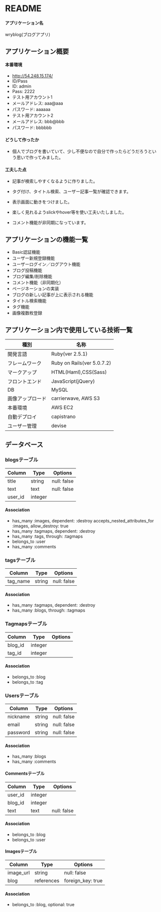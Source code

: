 # README

#### アプリケーション名
wryblog(ブログアプリ)

## アプリケーション概要

#### 本番環境
- http://54.248.15.174/
- ID/Pass
- ID: admin
- Pass: 2222
- テスト用アカウント1
- メールアドレス: aaa@aaa
- パスワード: aaaaaa     
- テスト用アカウント2
- メールアドレス: bbb@bbb
- パスワード: bbbbbb

#### どうして作ったか
- 個人でブログを書いていて、少し不便なので自分で作ったらどうだろうという思いで作ってみました。

#### 工夫した点
- 記事が検索しやすくなるように作りました。
- タグ付け、タイトル検索、ユーザー記事一覧が確認できます。

- 表示画面に動きをつけました。
- 楽しく見れるようslickやhover等を使い工夫いたしました。

- コメント機能が非同期になっています。

## アプリケーションの機能一覧

- Basic認証機能
- ユーザー新規登録機能
- ユーザーログイン／ログアウト機能
- ブログ投稿機能
- ブログ編集/削除機能
- コメント機能（非同期化）
- ページネーションの実装
- ブログの新しい記事が上に表示される機能
- タイトル検索機能
- タグ機能
- 画像複数枚登録

## アプリケーション内で使用している技術一覧

|種別|名称|
|------|----|
|開発言語|Ruby(ver 2.5.1)|
|フレームワーク|Ruby on Rails(ver 5.0.7.2)|
|マークアップ|HTML(Haml),CSS(Sass)|
|フロントエンド|JavaScript(jQuery)|
|DB|MySQL|
|画像アップロード|carrierwave, AWS S3|
|本番環境|AWS EC2|
|自動デプロイ|capistrano|
|ユーザー管理|devise|

## データベース

### blogsテーブル
|Column|Type|Options|
|------|----|-------|
|title|string|null: false|
|text|text|null: false|
|user_id|integer|

#### Association
- has_many :images, dependent: :destroy
  accepts_nested_attributes_for :images, allow_destroy: true
- has_many :tagmaps, dependent: :destroy
- has_many :tags, through: :tagmaps
- belongs_to :user
- has_many :comments


### tagsテーブル
|Column|Type|Options|
|------|----|-------|
|tag_name|string|null: false|

#### Association
- has_many :tagmaps, dependent: :destroy
- has_many :blogs, through: :tagmaps


### Tagmapsテーブル
|Column|Type|Options|
|------|----|-------|
|blog_id|integer|
|tag_id|integer|

#### Association
- belongs_to :blog
- belongs_to :tag


### Usersテーブル
|Column|Type|Options|
|------|----|-------|
|nickname|string|null: false|
|email|string|null: false|
|password|string|null: false|

#### Association
- has_many :blogs
- has_many :comments 
  

#### Commentsテーブル
|Column|Type|Options|
|------|----|-------|
|user_id|integer|
|blog_id|integer|
|text|text|null: false|

#### Association
- belongs_to :blog
- belongs_to :user 

#### Imagesテーブル
|Column|Type|Options|
|------|----|-------|
|image_url|string|null: false|
|blog|references|foreign_key: true|

#### Association
- belongs_to :blog, optional: true


